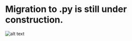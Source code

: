 # Migration to .py is still under construction.

![alt text](https://davesamaniego2016.files.wordpress.com/2016/10/cat-catstruction-play-on-words-construction-cats-favim-com-4174852.jpeg?w=672 "under construction")